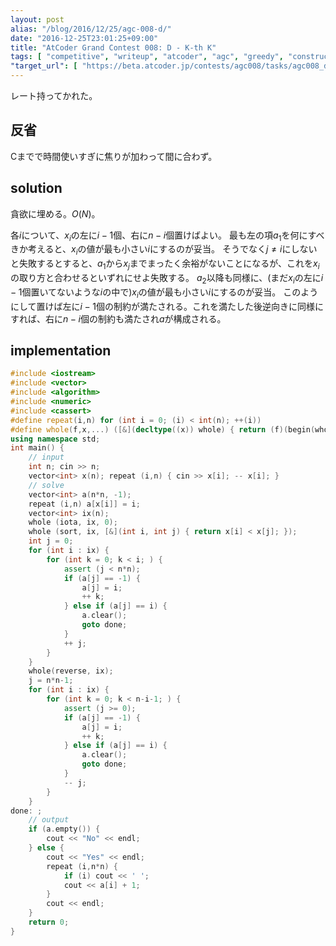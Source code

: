 ```yaml
---
layout: post
alias: "/blog/2016/12/25/agc-008-d/"
date: "2016-12-25T23:01:25+09:00"
title: "AtCoder Grand Contest 008: D - K-th K"
tags: [ "competitive", "writeup", "atcoder", "agc", "greedy", "construction" ]
"target_url": [ "https://beta.atcoder.jp/contests/agc008/tasks/agc008_d" ]
---
```


レート持ってかれた。

## 反省

Cまでで時間使いすぎに焦りが加わって間に合わず。

## solution

貪欲に埋める。$O(N)$。

各$i$について、$x_i$の左に$i-1$個、右に$n-i$個置けばよい。
最も左の項$a_1$を何にすべきか考えると、$x_i$の値が最も小さい$i$にするのが妥当。
そうでなく$j \ne i$にしないと失敗するとすると、$a_1$から$x_j$までまったく余裕がないことになるが、これを$x_i$の取り方と合わせるといずれにせよ失敗する。
$a_2$以降も同様に、(まだ$x_i$の左に$i-1$個置いてないような$i$の中で)$x_i$の値が最も小さい$i$にするのが妥当。
このようにして置けば左に$i-1$個の制約が満たされる。これを満たした後逆向きに同様にすれば、右に$n-i$個の制約も満たされ$a$が構成される。

## implementation

``` c++
#include <iostream>
#include <vector>
#include <algorithm>
#include <numeric>
#include <cassert>
#define repeat(i,n) for (int i = 0; (i) < int(n); ++(i))
#define whole(f,x,...) ([&](decltype((x)) whole) { return (f)(begin(whole), end(whole), ## __VA_ARGS__); })(x)
using namespace std;
int main() {
    // input
    int n; cin >> n;
    vector<int> x(n); repeat (i,n) { cin >> x[i]; -- x[i]; }
    // solve
    vector<int> a(n*n, -1);
    repeat (i,n) a[x[i]] = i;
    vector<int> ix(n);
    whole (iota, ix, 0);
    whole (sort, ix, [&](int i, int j) { return x[i] < x[j]; });
    int j = 0;
    for (int i : ix) {
        for (int k = 0; k < i; ) {
            assert (j < n*n);
            if (a[j] == -1) {
                a[j] = i;
                ++ k;
            } else if (a[j] == i) {
                a.clear();
                goto done;
            }
            ++ j;
        }
    }
    whole(reverse, ix);
    j = n*n-1;
    for (int i : ix) {
        for (int k = 0; k < n-i-1; ) {
            assert (j >= 0);
            if (a[j] == -1) {
                a[j] = i;
                ++ k;
            } else if (a[j] == i) {
                a.clear();
                goto done;
            }
            -- j;
        }
    }
done: ;
    // output
    if (a.empty()) {
        cout << "No" << endl;
    } else {
        cout << "Yes" << endl;
        repeat (i,n*n) {
            if (i) cout << ' ';
            cout << a[i] + 1;
        }
        cout << endl;
    }
    return 0;
}
```
